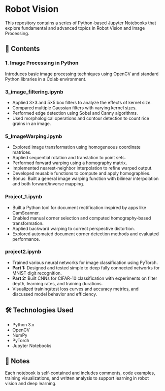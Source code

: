 # Robot Vision

This repository contains a series of Python-based Jupyter Notebooks that explore fundamental and advanced topics in Robot Vision and Image Processing.

## 📁 Contents

### **1. Image Processing in Python**
Introduces basic image processing techniques using OpenCV and standard Python libraries in a Colab environment.

### **3_image_filtering.ipynb**
- Applied 3×3 and 5×5 box filters to analyze the effects of kernel size.
- Compared multiple Gaussian filters with varying kernel sizes.
- Performed edge detection using Sobel and Canny algorithms.
- Used morphological operations and contour detection to count rice grains in an image.

### **5_ImageWarping.ipynb**
- Explored image transformation using homogeneous coordinate matrices.
- Applied sequential rotation and translation to point sets.
- Performed forward warping using a homography matrix.
- Implemented nearest-neighbor interpolation to refine warped output.
- Developed reusable functions to compute and apply homographies.
- Bonus: Built a general image warping function with bilinear interpolation and both forward/inverse mapping.

### **Project_1.ipynb**
- Built a Python tool for document rectification inspired by apps like CamScanner.
- Enabled manual corner selection and computed homography-based transformation.
- Applied backward warping to correct perspective distortion.
- Explored automated document corner detection methods and evaluated performance.

### **project2.ipynb**
- Trained various neural networks for image classification using PyTorch.
- **Part 1:** Designed and tested simple to deep fully connected networks for MNIST digit recognition.
- **Part 2:** Built CNNs for CIFAR-10 classification with experiments on filter depth, learning rates, and training durations.
- Visualized training/test loss curves and accuracy metrics, and discussed model behavior and efficiency.

## 🛠 Technologies Used
- Python 3.x  
- OpenCV  
- NumPy  
- PyTorch  
- Jupyter Notebooks  

## 📝 Notes
Each notebook is self-contained and includes comments, code examples, training visualizations, and written analysis to support learning in robot vision and deep learning.

